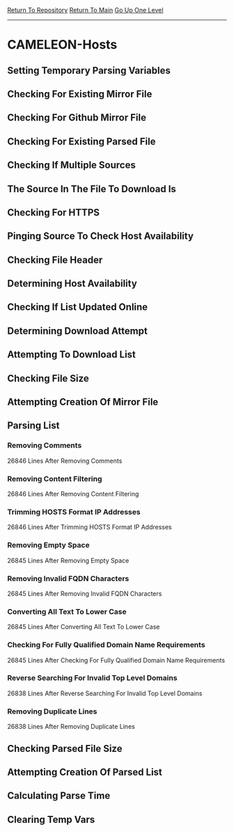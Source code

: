 [Return To Repository](https://github.com/deathbybandaid/piholeparser/)
[Return To Main](https://github.com/deathbybandaid/piholeparser/blob/master/RecentRunLogs/Mainlog.md)
[Go Up One Level](https://github.com/deathbybandaid/piholeparser/blob/master/RecentRunLogs/TopLevelScripts/30-Processing-External-Blacklists.md)
____________________________________
# CAMELEON-Hosts
## Setting Temporary Parsing Variables
## Checking For Existing Mirror File
## Checking For Github Mirror File
## Checking For Existing Parsed File
## Checking If Multiple Sources
## The Source In The File To Download Is
## Checking For HTTPS
## Pinging Source To Check Host Availability
## Checking File Header
## Determining Host Availability
## Checking If List Updated Online
## Determining Download Attempt
## Attempting To Download List
## Checking File Size
## Attempting Creation Of Mirror File
## Parsing List
### Removing Comments
26846 Lines After Removing Comments
### Removing Content Filtering
26846 Lines After Removing Content Filtering
### Trimming HOSTS Format IP Addresses
26846 Lines After Trimming HOSTS Format IP Addresses
### Removing Empty Space
26845 Lines After Removing Empty Space
### Removing Invalid FQDN Characters
26845 Lines After Removing Invalid FQDN Characters
### Converting All Text To Lower Case
26845 Lines After Converting All Text To Lower Case
### Checking For Fully Qualified Domain Name Requirements
26845 Lines After Checking For Fully Qualified Domain Name Requirements
### Reverse Searching For Invalid Top Level Domains
26838 Lines After Reverse Searching For Invalid Top Level Domains
### Removing Duplicate Lines
26838 Lines After Removing Duplicate Lines
## Checking Parsed File Size
## Attempting Creation Of Parsed List
## Calculating Parse Time
## Clearing Temp Vars
